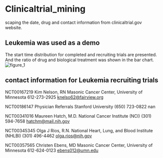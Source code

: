 # Clinicaltrial_mining
scaping the date, drug and contact information from clinicaltrial.gov website.


## Leukemia was used as a demo
The start time distribution for completed and recruiting trials are presented. And the ratio of drug and biological treatment was shown in the bar chart.
![figure_1](https://cloud.githubusercontent.com/assets/19654472/24596048/193aa4ac-180a-11e7-8d22-80bf9ef6b9f3.png)

## contact information for Leukemia recruiting trials

NCT00167219 
 Kim Nelson, RN   Masonic Cancer Center, University of Minnesota 
 612-273-2925   knelso62@fairview.org

NCT00186147 
 Physician Referrals   Stanford University 
 (650) 723-0822   nan

NCT00341016 
 Maureen Hatch, M.D.   National Cancer Institute (NCI) 
 (301) 594-7658   hatchm@mail.nih.gov

NCT00345345 
 Olga J Rios, R.N.   National Heart, Lung, and Blood Institute (NHLBI) 
 (301) 496-4462   olga.rios@nih.gov

NCT00357565 
 Christen Ebens, MD   Masonic Cancer Center, University of Minnesota 
 612-624-0123   ebens012@umn.edu
